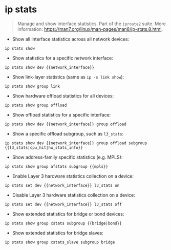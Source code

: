 # ip stats

> Manage and show interface statistics.
> Part of the `iproute2` suite.
> More information: <https://man7.org/linux/man-pages/man8/ip-stats.8.html>.

- Show all interface statistics across all network devices:

`ip stats show`

- Show statistics for a specific network interface:

`ip stats show dev {{network_interface}}`

- Show link-layer statistics (same as `ip -s link show`):

`ip stats show group link`

- Show hardware offload statistics for all devices:

`ip stats show group offload`

- Show offload statistics for a specific interface:

`ip stats show dev {{network_interface}} group offload`

- Show a specific offload subgroup, such as `l3_stats`:

`ip stats show dev {{network_interface}} group offload subgroup {{l3_stats|cpu_hit|hw_stats_info}}`

- Show address-family specific statistics (e.g. MPLS):

`ip stats show group afstats subgroup {{mpls}}`

- Enable Layer 3 hardware statistics collection on a device:

`ip stats set dev {{network_interface}} l3_stats on`

- Disable Layer 3 hardware statistics collection on a device:

`ip stats set dev {{network_interface}} l3_stats off`

- Show extended statistics for bridge or bond devices:

`ip stats show group xstats subgroup {{bridge|bond}}`

- Show extended statistics for bridge slaves:

`ip stats show group xstats_slave subgroup bridge`
